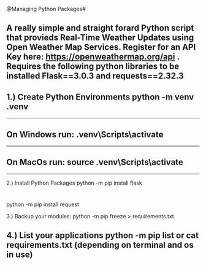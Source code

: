 @Managing Python Packages#

A really simple and straight forard Python script that provieds Real-Time Weather Updates using Open Weather Map Services. Register for an API Key here: https://openweathermap.org/api . Requires the following python libraries to be installed Flask==3.0.3 and requests==2.32.3 
--------
1.) Create Python Environments
python -m venv .venv
--------
--------
On Windows run:
.venv\Scripts\activate
--------
--------
On MacOs run:
source .venv\Scripts\activate
--------
--------
2.) Install Python Packages
python -m pip install flask
#
python -m pip install request

3.) Backup your modules:
python -m pip freeze > requirements.txt

4.) List your applications
python -m pip list or 
cat requirements.txt (depending on terminal and os in use)
--------



